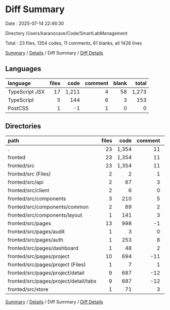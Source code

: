 # Diff Summary

Date : 2025-07-14 22:46:30

Directory /Users/karanocave/Code/SmartLabManagement

Total : 23 files,  1354 codes, 11 comments, 61 blanks, all 1426 lines

[Summary](results.md) / [Details](details.md) / Diff Summary / [Diff Details](diff-details.md)

## Languages
| language | files | code | comment | blank | total |
| :--- | ---: | ---: | ---: | ---: | ---: |
| TypeScript JSX | 17 | 1,211 | 4 | 58 | 1,273 |
| TypeScript | 5 | 144 | 6 | 3 | 153 |
| PostCSS | 1 | -1 | 1 | 0 | 0 |

## Directories
| path | files | code | comment | blank | total |
| :--- | ---: | ---: | ---: | ---: | ---: |
| . | 23 | 1,354 | 11 | 61 | 1,426 |
| fronted | 23 | 1,354 | 11 | 61 | 1,426 |
| fronted/src | 23 | 1,354 | 11 | 61 | 1,426 |
| fronted/src (Files) | 2 | 2 | 1 | 0 | 3 |
| fronted/src/api | 2 | 67 | 3 | 3 | 73 |
| fronted/src/client | 2 | 6 | 0 | -2 | 4 |
| fronted/src/components | 3 | 210 | 5 | 10 | 225 |
| fronted/src/components/common | 2 | 69 | 2 | 9 | 80 |
| fronted/src/components/layout | 1 | 141 | 3 | 1 | 145 |
| fronted/src/pages | 13 | 998 | -1 | 48 | 1,045 |
| fronted/src/pages/audit | 1 | 3 | 0 | 0 | 3 |
| fronted/src/pages/auth | 1 | 253 | 8 | 0 | 261 |
| fronted/src/pages/dashboard | 1 | 48 | 2 | 0 | 50 |
| fronted/src/pages/project | 10 | 694 | -11 | 48 | 731 |
| fronted/src/pages/project (Files) | 1 | 7 | 1 | 0 | 8 |
| fronted/src/pages/project/detail | 9 | 687 | -12 | 48 | 723 |
| fronted/src/pages/project/detail/tabs | 9 | 687 | -12 | 48 | 723 |
| fronted/src/store | 1 | 71 | 3 | 2 | 76 |

[Summary](results.md) / [Details](details.md) / Diff Summary / [Diff Details](diff-details.md)